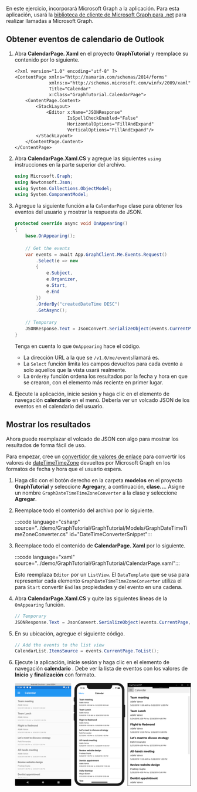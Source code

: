<!-- markdownlint-disable MD002 MD041 -->

En este ejercicio, incorporará Microsoft Graph a la aplicación. Para esta aplicación, usará la [biblioteca de cliente de Microsoft Graph para .net](https://github.com/microsoftgraph/msgraph-sdk-dotnet) para realizar llamadas a Microsoft Graph.

## <a name="get-calendar-events-from-outlook"></a>Obtener eventos de calendario de Outlook

1. Abra **CalendarPage. Xaml** en el proyecto **GraphTutorial** y reemplace su contenido por lo siguiente.

    ```xaml
    <?xml version="1.0" encoding="utf-8" ?>
    <ContentPage xmlns="http://xamarin.com/schemas/2014/forms"
                 xmlns:x="http://schemas.microsoft.com/winfx/2009/xaml"
                 Title="Calendar"
                 x:Class="GraphTutorial.CalendarPage">
        <ContentPage.Content>
            <StackLayout>
                <Editor x:Name="JSONResponse"
                        IsSpellCheckEnabled="False"
                        HorizontalOptions="FillAndExpand"
                        VerticalOptions="FillAndExpand"/>
            </StackLayout>
        </ContentPage.Content>
    </ContentPage>
    ```

1. Abra **CalendarPage.Xaml.CS** y agregue las siguientes `using` instrucciones en la parte superior del archivo.

    ```csharp
    using Microsoft.Graph;
    using Newtonsoft.Json;
    using System.Collections.ObjectModel;
    using System.ComponentModel;
    ```

1. Agregue la siguiente función a la `CalendarPage` clase para obtener los eventos del usuario y mostrar la respuesta de JSON.

    ```csharp
    protected override async void OnAppearing()
    {
        base.OnAppearing();

        // Get the events
        var events = await App.GraphClient.Me.Events.Request()
            .Select(e => new
            {
                e.Subject,
                e.Organizer,
                e.Start,
                e.End
            })
            .OrderBy("createdDateTime DESC")
            .GetAsync();

        // Temporary
        JSONResponse.Text = JsonConvert.SerializeObject(events.CurrentPage, Formatting.Indented);
    }
    ```

    Tenga en cuenta lo que `OnAppearing` hace el código.

    - La dirección URL a la que se `/v1.0/me/events`llamará es.
    - La `Select` función limita los campos devueltos para cada evento a solo aquellos que la vista usará realmente.
    - La `OrderBy` función ordena los resultados por la fecha y hora en que se crearon, con el elemento más reciente en primer lugar.

1. Ejecute la aplicación, inicie sesión y haga clic en el elemento de navegación **calendario** en el menú. Debería ver un volcado JSON de los eventos en el calendario del usuario.

## <a name="display-the-results"></a>Mostrar los resultados

Ahora puede reemplazar el volcado de JSON con algo para mostrar los resultados de forma fácil de uso.

Para empezar, cree un [convertidor de valores de enlace](/xamarin/xamarin-forms/xaml/xaml-basics/data-binding-basics#binding-value-converters) para convertir los valores de [dateTimeTimeZone](/graph/api/resources/datetimetimezone?view=graph-rest-1.0) devueltos por Microsoft Graph en los formatos de fecha y hora que el usuario espera.

1. Haga clic con el botón derecho en la carpeta **modelos** en el proyecto **GraphTutorial** y seleccione **Agregar**y, a continuación, **clase...**. Asigne un nombre `GraphDateTimeTimeZoneConverter` a la clase y seleccione **Agregar**.

1. Reemplace todo el contenido del archivo por lo siguiente.

    :::code language="csharp" source="../demo/GraphTutorial/GraphTutorial/Models/GraphDateTimeTimeZoneConverter.cs" id="DateTimeConverterSnippet":::

1. Reemplace todo el contenido de **CalendarPage. Xaml** por lo siguiente.

    :::code language="xaml" source="../demo/GraphTutorial/GraphTutorial/CalendarPage.xaml":::

    Esto reemplaza `Editor` por un `ListView`. El `DataTemplate` que se usa para representar cada elemento `GraphDateTimeTimeZoneConverter` utiliza el para `Start` convertir `End` las propiedades y del evento en una cadena.

1. Abra **CalendarPage.Xaml.CS** y quite las siguientes líneas de la `OnAppearing` función.

    ```csharp
    // Temporary
    JSONResponse.Text = JsonConvert.SerializeObject(events.CurrentPage, Formatting.Indented);
    ```

1. En su ubicación, agregue el siguiente código.

    ```csharp
    // Add the events to the list view
    CalendarList.ItemsSource = events.CurrentPage.ToList();
    ```

1. Ejecute la aplicación, inicie sesión y haga clic en el elemento de navegación **calendario** . Debe ver la lista de eventos con los valores de **Inicio** y **finalización** con formato.

    ![Captura de pantalla de la tabla de eventos](./images/calendar-page.png)
